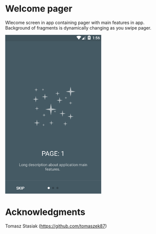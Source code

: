 # Welcome pager

Wlecome screen in app containing pager with main features in app. Background of fragments is dynamically changing as you swipe pager.

![alt tag](https://github.com/tomaszek87/WelcomeTutorial/blob/master/welcome.gif)

# Acknowledgments

Tomasz Stasiak (https://github.com/tomaszek87)
